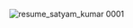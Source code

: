 ![resume_satyam_kumar 0001](https://github.com/user-attachments/assets/9031edb1-5fb5-4197-88ba-a56e23eb804c)
<!-- ![CV SatyamKumar 0001](https://github.com/AlphaNitroSS/Resume/assets/95396644/ec647596-058d-4581-9b24-7c12042f371b) --> 
